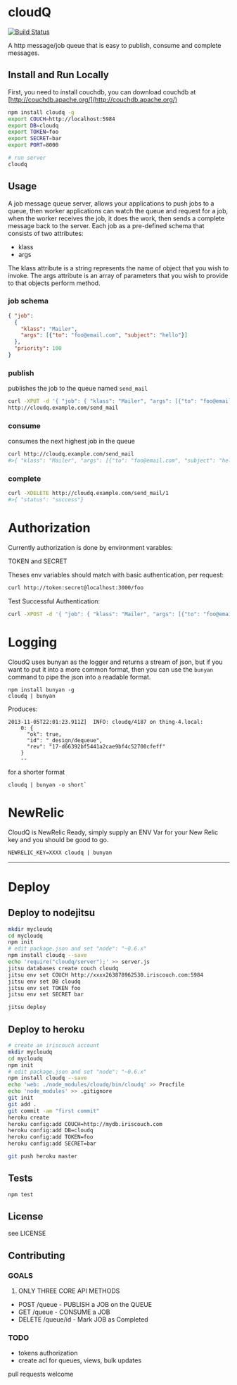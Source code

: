# cloudQ 

[![Build Status](https://secure.travis-ci.org/twilson63/node-cloudq.png)](http://travis-ci.org/twilson63/node-cloudq)

A http message/job queue that is easy to publish, consume and complete messages.

## Install and Run Locally

First, you need to install couchdb, you can download couchdb at [http://couchdb.apache.org/](http://couchdb.apache.org/)

``` sh
npm install cloudq -g
export COUCH=http://localhost:5984
export DB=cloudq
export TOKEN=foo
export SECRET=bar
export PORT=8000

# run server
cloudq
```

## Usage

A job message queue server, allows your applications to push jobs to a queue, then
worker applications can watch the queue and request for a job, when the worker
receives the job, it does the work, then sends a complete message back to the server.  Each job as a pre-defined schema that consists of two attributes:

* klass
* args

The klass attribute is a string represents the name of object that you wish to invoke.
The args attribute is an array of parameters that you wish to provide to that objects perform method.

### job schema

``` json
{ "job":
  {
    "klass": "Mailer",
    "args": [{"to": "foo@email.com", "subject": "hello"}]
  },
  "priority": 100
}
```

### publish 

publishes the job to the queue named `send_mail`

``` sh
curl -XPUT -d '{ "job": { "klass": "Mailer", "args": [{"to": "foo@email.com", "subject": "hello"}]}}'
http://cloudq.example.com/send_mail
```

### consume 

consumes the next highest job in the queue

``` sh
curl http://cloudq.example.com/send_mail
#>{ "klass": "Mailer", "args": [{"to": "foo@email.com", "subject": "hello"}], "id": "1"}
```

### complete

``` sh
curl -XDELETE http://cloudq.example.com/send_mail/1
#>{ "status": "success"}
```

# Authorization

Currently authorization is done by environment varables:

TOKEN and SECRET

Theses env variables should match with basic authentication, per request:

``` sh
curl http://token:secret@localhost:3000/foo
``` 

Test Successful Authentication:

``` sh
curl -XPOST -d '{ "job": { "klass": "Mailer", "args": [{"to": "foo@email.com", "subject": "hello"}]}}' http://token:secret@cloudq.example.com/send_mail
```

# Logging

CloudQ uses bunyan as the logger and returns a stream of json, but if you want to put it into a more common format, then you can use the `bunyan` command to pipe the json into a readable format.

```
npm install bunyan -g
cloudq | bunyan

```
Produces:

```
2013-11-05T22:01:23.911Z]  INFO: cloudq/4187 on thing-4.local:
    0: {
      "ok": true,
      "id": "_design/dequeue",
      "rev": "17-d66392bf5441a2cae9bf4c52700cfeff"
    }
    --
```

for a shorter format

```
cloudq | bunyan -o short`
```

# NewRelic

CloudQ is NewRelic Ready, simply supply an ENV Var for your New Relic key and you should be good to go.

```
NEWRELIC_KEY=XXXX cloudq | bunyan
```

---

# Deploy

## Deploy to nodejitsu

``` sh
mkdir mycloudq
cd mycloudq
npm init
# edit package.json and set "node": "~0.6.x"
npm install cloudq --save
echo 'require("cloudq/server");' >> server.js
jitsu databases create couch cloudq
jitsu env set COUCH http://xxxx263878962530.iriscouch.com:5984
jitsu env set DB cloudq
jitsu env set TOKEN foo
jitsu env set SECRET bar

jitsu deploy
```

## Deploy to heroku
``` sh
# create an iriscouch account
mkdir mycloudq
cd mycloudq
npm init
# edit package.json and set "node": "~0.6.x"
npm install cloudq --save
echo 'web: ./node_modules/cloudq/bin/cloudq' >> Procfile
echo 'node_modules' >> .gitignore
git init
git add .
git commit -am "first commit"
heroku create
heroku config:add COUCH=http://mydb.iriscouch.com
heroku config:add DB=cloudq
heroku config:add TOKEN=foo
heroku config:add SECRET=bar

git push heroku master
```

## Tests

``` sh
npm test
```

## License

see LICENSE

## Contributing

### GOALS

1. ONLY THREE CORE API METHODS

* POST /queue - PUBLISH a JOB on the QUEUE
* GET /queue - CONSUME a JOB
* DELETE /queue/id - Mark JOB as Completed

### TODO

* tokens authorization
* create acl for queues, views, bulk updates

pull requests welcome